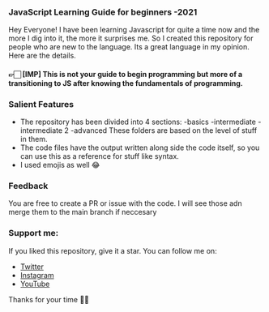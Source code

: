 ### JavaScript Learning Guide for beginners -2021

Hey Everyone! I have been learning Javascript for quite a time now and the more I dig into it, the more it surprises me. So I created this repository for people 
who are new to the language. Its a great language in my opinion. Here are the details.

#### 👉🏻 [IMP] This is not your guide to begin programming but more of a transitioning to JS after knowing the fundamentals of programming.

### Salient Features
- The repository has been divided into 4 sections: -basics
                                                   -intermediate
                                                   -intermediate 2
                                                   -advanced
  These folders are based on the level of stuff in them.
- The code files have the output written along side the code itself, so you can use this as a reference for stuff like syntax.
- I used emojis as well 😂

### Feedback

You are free to create a PR or issue with the code. I will see those adn merge them to the main branch if neccesary


### Support me:
If you liked this repository, give it a star.
You can follow me on:
- [Twitter](https://twitter.com/ag2byte)
- [Instagram](https://www.instagram.com/ag2byte/)
- [YouTube](https://www.youtube.com/channel/UC6TnsIk1vMnNrMzMFAB-A5Q)

Thanks for your time 🙏🏻
